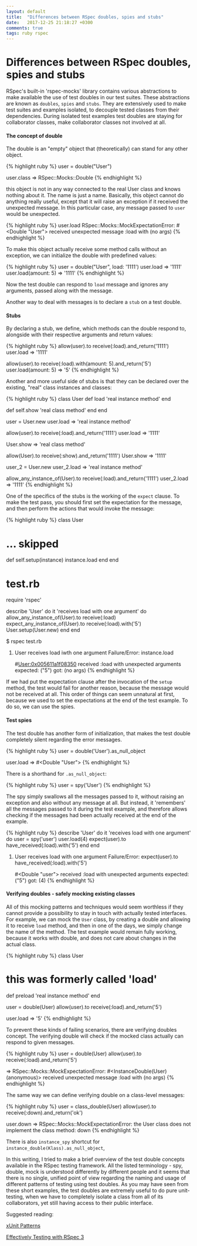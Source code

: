 ```yaml
---
layout: default
title:  "Differences between RSpec doubles, spies and stubs"
date:   2017-12-25 21:18:27 +0300
comments: true
tags: ruby rspec
---
```


# Differences between RSpec doubles, spies and stubs

RSpec's built-in 'rspec-mocks' library contains various abstractions to make available the use of test doubles in our
test suites. These abstractions are known as `doubles`, `spies` and `stubs`. They are extensively used to make test suites
and examples isolated, to decouple tested classes from their dependencies. During isolated test examples test doubles
are staying for collaborator classes, make collaborator classes not involved at all.

#### The concept of double

The double is an "empty" object that (theoretically) can stand for any other object.

{% highlight ruby %}
user = double("User")

user.class
=> RSpec::Mocks::Double
{% endhighlight %}

this object is not in any way connected to the real User class and knows nothing about it. The name is just a name.
Basically, this object cannot do anything really useful, except that it will raise an exception if it received the
unexpected message. In this particular case, any message passed to `user` would be unexpected.

{% highlight ruby %}
user.load
RSpec::Mocks::MockExpectationError: #<Double "User"> received unexpected message :load with (no args)
{% endhighlight %}

To make this object actually receive some method calls without an exception, we can initialize the double with predefined
values:

{% highlight ruby %}
user = double("User", load: '1111')
user.load
=> '1111'
user.load(amount: 5)
=> '1111'
{% endhighlight %}

Now the test double can respond to `load` message and ignores any arguments, passed along with the message.

Another way to deal with messages is to declare a `stub` on a test double.

#### Stubs

By declaring a stub, we define, which methods can the double respond to, alongside with their respective arguments
and return values:

{% highlight ruby %}
allow(user).to receive(:load).and_return('1111')
user.load
=> '1111'

allow(user).to receive(:load).with(amount: 5).and_return('5')
user.load(amount: 5)
=> '5'
{% endhighlight %}

Another and more useful side of stubs is that they can be declared over the existing, "real" class instances and classes:

{% highlight ruby %}
class User
  def load
    'real instance method'
  end

  def self.show
    'real class method'
  end
end

user = User.new
user.load
=> 'real instance method'

allow(user).to receive(:load).and_return('1111')
user.load
=> '1111'

User.show
=> 'real class method'

allow(User).to receive(:show).and_return('1111')
User.show
=> '1111'

user_2 = User.new
user_2.load
=> 'real instance method'

allow_any_instance_of(User).to receive(:load).and_return('1111')
user_2.load
=> '1111'
{% endhighlight %}

One of the specifics of the stubs is the working of the `expect` clause. To make the test pass, you should first set
the expectation for the message, and then perform the actions that would invoke the message:

{% highlight ruby %}
class User
  # ... skipped
  def self.setup(instance)
    instance.load
  end
end

# test.rb
require 'rspec'

describe 'User' do
  it 'receives load with one argument' do
    allow_any_instance_of(User).to receive(:load)
    expect_any_instance_of(User).to receive(:load).with('5')
    User.setup(User.new)
  end
end

$ rspec test.rb

1) User receives load iwth one argument
   Failure/Error: instance.load

     #<User:0x005611a1f08350> received :load with unexpected arguments
       expected: ("5")
            got: (no args)
{% endhighlight %}

If we had put the expectation clause after the invocation of the `setup` method, the test would fail for another reason,
because the message would not be received at all. This order of things can seem unnatural at first, because we used to set
the expectations at the end of the test example. To do so, we can use the spies.

#### Test spies

The test double has another form of initialization, that makes the test double completely silent regarding the error messages.

{% highlight ruby %}
user = double('User').as_null_object

user.load
=> #<Double "User">
{% endhighlight %}

There is a shorthand for `.as_null_object`:

{% highlight ruby %}
user = spy('User')
{% endhighlight %}

The spy simply swallows all the messages passed to it, without raising an exception and also without any message at all.
But instead, it 'remembers' all the messages passed to it during the test example, and therefore allows checking if the
messages had been actually received at the end of the example.

{% highlight ruby %}
describe 'User' do
  it 'receives load with one argument' do
    user = spy('user')
    user.load(4)
    expect(user).to have_received(:load).with('5')
  end
end

1) User receives load with one argument
   Failure/Error: expect(user).to have_received(:load).with('5')

     #<Double "user"> received :load with unexpected arguments
       expected: ("5")
            got: (4)
{% endhighlight %}

#### Verifying doubles - safely mocking existing classes

All of this mocking patterns and techniques would seem worthless if they cannot provide a possibility to stay in touch
with actually tested interfaces. For example, we can mock the `User` class, by creating a double and allowing it to receive
`load` method, and then in one of the days, we simply change the name of the method. The test example would remain fully
working, because it works with double, and does not care about changes in the actual class.

{% highlight ruby %}
class User

# this was formerly called 'load'
def preload
  'real instance method'
end

user = double(User)
allow(user).to receive(:load).and_return('5')

user.load
=> '5'
{% endhighlight %}

To prevent these kinds of failing scenarios, there are verifying doubles concept. The verifying double will check if
the mocked class actually can respond to given messages.

{% highlight ruby %}
user = double(User)
allow(user).to receive(:load).and_return('5')

=> RSpec::Mocks::MockExpectationError: #<InstanceDouble(User) (anonymous)> received unexpected message :load with (no args)
{% endhighlight %}

The same way we can define verifying double on a class-level messages:

{% highlight ruby %}
user = class_double(User)
allow(user).to receive(:down).and_return('ok')

user.down
=> RSpec::Mocks::MockExpectationError: the User class does not implement the class method: down
{% endhighlight %}

There is also `instance_spy` shortcut for `instance_double(Klass).as_null_object`,

In this writing, I tried to make a brief overview of the test double concepts available in the RSpec testing framework. All the listed
terminology - spy, double, mock is understood differently by different people and it seems that there is no single, unified point
of view regarding the naming and usage of different patterns of testing using test doubles. As you may have seen from these
short examples, the test doubles are extremely useful to do pure unit-testing, when we have to completely isolate a
class from all of its collaborators, yet still having access to their public interface.

Suggested reading:

[xUnit Patterns](http://xunitpatterns.com/Test%20Double%20Patterns.html)

[Effectively Testing with RSpec 3](https://pragprog.com/book/rspec3/effective-testing-with-rspec-3)
